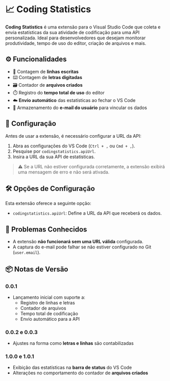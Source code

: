 # 📈 Coding Statistics

**Coding Statistics** é uma extensão para o Visual Studio Code que coleta e envia estatísticas da sua atividade de codificação para uma API personalizada. Ideal para desenvolvedores que desejam monitorar produtividade, tempo de uso do editor, criação de arquivos e mais.

## ⚙️ Funcionalidades

- 📄 Contagem de **linhas escritas**
- ⌨️ Contagem de **letras digitadas**
- 🗃️ Contador de **arquivos criados**
- ⏱️ Registro do **tempo total de uso** do editor
- ☁️ **Envio automático** das estatísticas ao fechar o VS Code
- 📧 Armazenamento do **e-mail do usuário** para vincular os dados

## 🔧 Configuração

Antes de usar a extensão, é necessário configurar a URL da API:

1. Abra as configurações do VS Code (`Ctrl + ,` ou `Cmd + ,`).
2. Pesquise por `codingstatistics.apiUrl`.
3. Insira a URL da sua API de estatísticas.

> ⚠️ Se a URL não estiver configurada corretamente, a extensão exibirá uma mensagem de erro e não será ativada.

## 🛠️ Opções de Configuração

Esta extensão oferece a seguinte opção:

- `codingstatistics.apiUrl`: Define a URL da API que receberá os dados.

## 🐞 Problemas Conhecidos

- A extensão **não funcionará sem uma URL válida** configurada.
- A captura do e-mail pode falhar se não estiver configurado no Git (`user.email`).

## 📦 Notas de Versão

### 0.0.1

- Lançamento inicial com suporte a:
  - Registro de linhas e letras
  - Contador de arquivos
  - Tempo total de codificação
  - Envio automático para a API

### 0.0.2 e 0.0.3

- Ajustes na forma como **letras e linhas** são contabilizadas

### 1.0.0 e 1.0.1

- Exibição das estatísticas na **barra de status** do VS Code
- Alterações no comportamento do contador de **arquivos criados**

